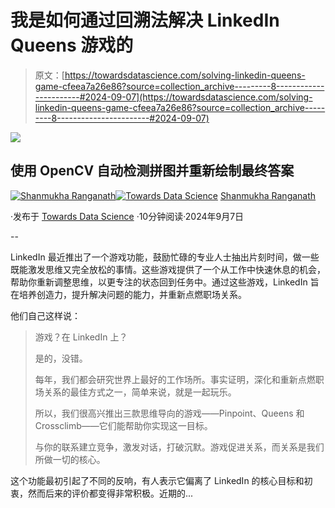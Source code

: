 # 我是如何通过回溯法解决 LinkedIn Queens 游戏的

> 原文：[https://towardsdatascience.com/solving-linkedin-queens-game-cfeea7a26e86?source=collection_archive---------8-----------------------#2024-09-07](https://towardsdatascience.com/solving-linkedin-queens-game-cfeea7a26e86?source=collection_archive---------8-----------------------#2024-09-07)

![](../Images/8f67811fb92c1b9632967ca47e774234.png)

## 使用 OpenCV 自动检测拼图并重新绘制最终答案

[](https://memsranga.com/?source=post_page---byline--cfeea7a26e86--------------------------------)[![Shanmukha Ranganath](../Images/b362e4a5eb87077e889cb1db702955b3.png)](https://memsranga.com/?source=post_page---byline--cfeea7a26e86--------------------------------)[](https://towardsdatascience.com/?source=post_page---byline--cfeea7a26e86--------------------------------)[![Towards Data Science](../Images/a6ff2676ffcc0c7aad8aaf1d79379785.png)](https://towardsdatascience.com/?source=post_page---byline--cfeea7a26e86--------------------------------) [Shanmukha Ranganath](https://memsranga.com/?source=post_page---byline--cfeea7a26e86--------------------------------)

·发布于 [Towards Data Science](https://towardsdatascience.com/?source=post_page---byline--cfeea7a26e86--------------------------------) ·10分钟阅读·2024年9月7日

--

LinkedIn 最近推出了一个游戏功能，鼓励忙碌的专业人士抽出片刻时间，做一些既能激发思维又完全放松的事情。这些游戏提供了一个从工作中快速休息的机会，帮助你重新调整思维，以更专注的状态回到任务中。通过这些游戏，LinkedIn 旨在培养创造力，提升解决问题的能力，并重新点燃职场关系。

他们自己这样说：

> 游戏？在 LinkedIn 上？
> 
> 是的，没错。
> 
> 每年，我们都会研究世界上最好的工作场所。事实证明，深化和重新点燃职场关系的最佳方式之一，简单来说，就是一起玩乐。
> 
> 所以，我们很高兴推出三款思维导向的游戏——Pinpoint、Queens 和 Crossclimb——它们能帮助你实现这一目标。
> 
> 与你的联系建立竞争，激发对话，打破沉默。游戏促进关系，而关系是我们所做一切的核心。

这个功能最初引起了不同的反响，有人表示它偏离了 LinkedIn 的核心目标和初衷，然而后来的评价都变得非常积极。近期的...
